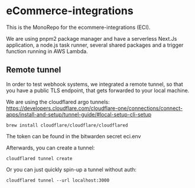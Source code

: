 # eCommerce-integrations

This is the MonoRepo for the ecommere-integrations (ECI).

We are using pnpm2 package manager and have a serverless Next.Js application, a
node.js task runner, several shared packages and a trigger function running in
AWS Lambda.


## Remote tunnel
In order to test webhook systems, we integrated a remote tunnel, so that you have a public TLS endpoint, that gets forwarded to your local machine.

We are using the cloudflared argo tunnels: https://developers.cloudflare.com/cloudflare-one/connections/connect-apps/install-and-setup/tunnel-guide/#local-setup-cli-setup

```
brew install cloudflare/cloudflare/cloudflared
```

The token can be found in the bitwarden secret eci.env

Afterwards, you can create a tunnel:
```
cloudflared tunnel create
```

Or you can just quickly spin-up a tunnel without auth: 
```
cloudflared tunnel --url localhost:3000
```